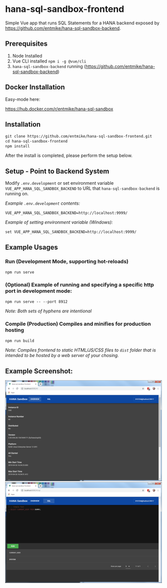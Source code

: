 # hana-sql-sandbox-frontend
Simple Vue app that runs SQL Statements for a HANA backend exposed by https://github.com/entmike/hana-sql-sandbox-backend.

## Prerequisites
1) Node Installed
2) Vue CLI installed `npm i -g @vue/cli`
3) `hana-sql-sandbox-backend` running (https://github.com/entmike/hana-sql-sandbox-backend)

## Docker Installation
Easy-mode here:

https://hub.docker.com/r/entmike/hana-sql-sandbox 

## Installation 
```
git clone https://github.com/entmike/hana-sql-sandbox-frontend.git
cd hana-sql-sandbox-frontend
npm install
```
After the install is completed, please perform the setup below.

## Setup - Point to Backend System
Modify `.env.development` or set environment variable `VUE_APP_HANA_SQL_SANDBOX_BACKEND` to URL that `hana-sql-sandbox-backend` is running on.

*Example `.env.development` contents:*
```
VUE_APP_HANA_SQL_SANDBOX_BACKEND=http://localhost:9999/
```
*Example of setting environment variable (Windows):*
```
set VUE_APP_HANA_SQL_SANDBOX_BACKEND=http://localhost:9999/
```
## Example Usages
### Run (Development Mode, supporting hot-reloads)
```
npm run serve
```
### (Optional) Example of running and specifying a specific http port in development mode:
```
npm run serve -- --port 8912
```
*Note: Both sets of hyphens are intentional*
### Compile (Production) Compiles and minifies for production hosting
```
npm run build
```
*Note: Compiles frontend to static HTML/JS/CSS files to `dist` folder that is intended to be hosted by a web server of your chosing.*

## Example Screenshot:
![Initial SQL Statement, Illustrated](/src/help_images/frontend_screenshot.png "Initial Screen")
![Another SQL Statement, Illustrated](/src/help_images/frontend_screenshot2.png "Another Example SQL Command")